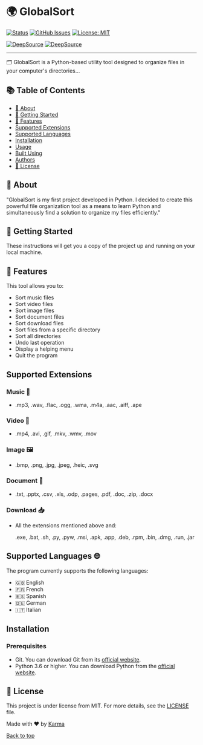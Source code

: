 # 🌍 GlobalSort

[![Status](https://img.shields.io/badge/status-active-success.svg)](placeholder)
[![GitHub Issues](https://img.shields.io/github/issues/recule556688/Projet_Perso)](https://github.com/recule556688/Projet_Perso/issues)
[![License: MIT](https://img.shields.io/badge/License-MIT-56BEB8.svg)](https://github.com/recule556688/Projet_Perso/blob/main/LICENSE)

[![DeepSource](https://app.deepsource.com/gh/recule556688/Projet_Perso.svg/?label=active+issues&show_trend=true&token=lfgj4HrvZJ4AkB9HGLVVa6K7)](https://app.deepsource.com/gh/recule556688/Projet_Perso/)
[![DeepSource](https://app.deepsource.com/gh/recule556688/Projet_Perso.svg/?label=resolved+issues&show_trend=true&token=lfgj4HrvZJ4AkB9HGLVVa6K7)](https://app.deepsource.com/gh/recule556688/Projet_Perso/)

---

🗂️ GlobalSort is a Python-based utility tool designed to organize files in your computer's directories...

## 📚 Table of Contents

- [📖 About](#about)
- [🚀 Getting Started](#getting-started)
- [🌟 Features](#features)
- [Supported Extensions](#supported-extensions)
- [Supported Languages](#supported-languages)
- [Installation](#installation)
- [Usage](#usage)
- [Built Using](#built-using)
- [Authors](#authors)
- [📝 License](#license)

## 📖 About

"GlobalSort is my first project developed in Python. I decided to create this powerful file organization tool as a means to learn Python and simultaneously find a solution to organize my files efficiently."

## 🚀 Getting Started

These instructions will get you a copy of the project up and running on your local machine.

## 🌟 Features

This tool allows you to:

- Sort music files
- Sort video files
- Sort image files
- Sort document files
- Sort download files
- Sort files from a specific directory
- Sort all directories
- Undo last operation
- Display a helping menu
- Quit the program

## Supported Extensions

### Music 🎵

- .mp3, .wav, .flac, .ogg, .wma, .m4a, .aac, .aiff, .ape

### Video 🎥

- .mp4, .avi, .gif, .mkv, .wmv, .mov

### Image 🖼️

- .bmp, .png, .jpg, .jpeg, .heic, .svg

### Document 📄

- .txt, .pptx, .csv, .xls, .odp, .pages, .pdf, .doc, .zip, .docx

### Download 📥

- All the extensions mentioned above and:

    .exe, .bat, .sh, .py, .pyw, .msi, .apk, .app, .deb, .rpm, .bin, .dmg, .run, .jar

## Supported Languages 🌐

The program currently supports the following languages:

- 🇬🇧 English
- 🇫🇷 French
- 🇪🇸 Spanish
- 🇩🇪 German
- 🇮🇹 Italian

## Installation

### Prerequisites

- Git. You can download Git from its [official website](https://git-scm.com/downloads).
- Python 3.6 or higher. You can download Python from the [official website](https://www.python.org/downloads/).

## 📝 License

This project is under license from MIT. For more details, see the [LICENSE](LICENSE.md) file.

Made with ❤️ by [Karma](https://github.com/recule556688)

[Back to top](#top)
